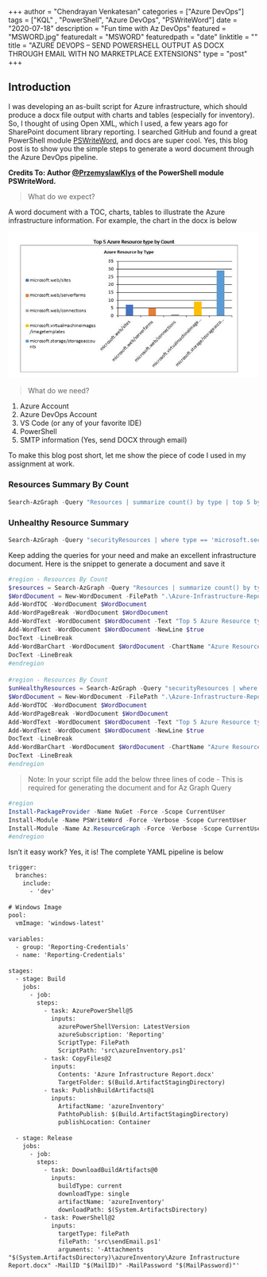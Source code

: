 +++
author = "Chendrayan Venkatesan"
categories = ["Azure DevOps"]
tags = ["KQL" , "PowerShell", "Azure DevOps", "PSWriteWord"]
date = "2020-07-18"
description = "Fun time with Az DevOps"
featured = "MSWORD.jpg"
featuredalt = "MSWORD"
featuredpath = "date"
linktitle = ""
title = "AZURE DEVOPS – SEND POWERSHELL OUTPUT AS DOCX THROUGH EMAIL WITH NO MARKETPLACE EXTENSIONS"
type = "post"
+++

## Introduction

I was developing an as-built script for Azure infrastructure, which should produce a docx file output with charts and tables (especially for inventory). So, I thought of using Open XML, which I used, a few years ago for SharePoint document library reporting. I searched GitHub and found a great PowerShell module [PSWriteWord](https://github.com/EvotecIT/PSWriteWord), and docs are super cool. Yes, this blog post is to show you the simple steps to generate a word document through the Azure DevOps pipeline.

**Credits To: Author [@PrzemyslawKlys](https://twitter.com/PrzemyslawKlys) of the PowerShell module PSWriteWord.**

> What do we expect? 

A word document with a TOC, charts, tables to illustrate the Azure infrastructure information. For example, the chart in the docx is below 

![image](img/2020/07/Resource-Top-05.jpg)

> What do we need?

1. Azure Account
2. Azure DevOps Account 
3. VS Code (or any of your favorite IDE)
4. PowerShell
5. SMTP information (Yes, send DOCX through email)

To make this blog post short, let me show the piece of code I used in my assignment at work. 

### Resources Summary By Count

```PowerShell
Search-AzGraph -Query "Resources | summarize count() by type | top 5 by type | project type, count_"
```

### Unhealthy Resource Summary 

```PowerShell
Search-AzGraph -Query "securityResources | where type == 'microsoft.security/assessments' and properties.status.code =~ 'Unhealthy' | summarize count() by resourceGroup | top 5 by resourceGroup | project resourceGroup , count_"
```

Keep adding the queries for your need and make an excellent infrastructure document. Here is the snippet to generate a document and save it

```PowerShell
#region - Resources By Count
$resources = Search-AzGraph -Query "Resources | summarize count() by type | top 5 by type"
$WordDocument = New-WordDocument -FilePath ".\Azure-Infrastructure-Report.docx"
Add-WordTOC -WordDocument $WordDocument
Add-WordPageBreak -WordDocument $WordDocument
Add-WordText -WordDocument $WordDocument -Text "Top 5 Azure Resource type by Count" -HeadingType Heading3 -Color Black -Alignment center
Add-WordText -WordDocument $WordDocument -NewLine $true
DocText -LineBreak 
Add-WordBarChart -WordDocument $WordDocument -ChartName "Azure Resources Count by Type" -Names $($resources.type) -Values $($resources.count_) -ChartLegendPosition Left -ChartLegendOverlay $false -BarDirection Column
DocText -LineBreak 
#endregion

#region - Resources By Count
$unHealthyResources = Search-AzGraph -Query "securityResources | where type == 'microsoft.security/assessments' and properties.status.code =~ 'Unhealthy' | summarize count() by resourceGroup | top 5 by resourceGroup | project resourceGroup , count_"
$WordDocument = New-WordDocument -FilePath ".\Azure-Infrastructure-Report.docx"
Add-WordTOC -WordDocument $WordDocument
Add-WordPageBreak -WordDocument $WordDocument
Add-WordText -WordDocument $WordDocument -Text "Top 5 Azure Resource type by Count" -HeadingType Heading3 -Color Black -Alignment center
Add-WordText -WordDocument $WordDocument -NewLine $true
DocText -LineBreak 
Add-WordBarChart -WordDocument $WordDocument -ChartName "Azure Resources Count by Type" -Names $($unHealthyResources.resourceGroup) -Values $($unHealthyResources.count_) -ChartLegendPosition Left -ChartLegendOverlay $false -BarDirection Column
DocText -LineBreak 
#endregion
```

> Note: In your script file add the below three lines of code - This is required for generating the document and for Az Graph Query

```PowerShell
#region
Install-PackageProvider -Name NuGet -Force -Scope CurrentUser
Install-Module -Name PSWriteWord -Force -Verbose -Scope CurrentUser
Install-Module -Name Az.ResourceGraph -Force -Verbose -Scope CurrentUser
#endregion
```

Isn’t it easy work?  Yes, it is! The complete YAML pipeline is below 

```YML
trigger:
  branches:
    include:
      - 'dev'

# Windows Image
pool:
  vmImage: 'windows-latest'

variables:
  - group: 'Reporting-Credentials'
  - name: 'Reporting-Credentials'
  
stages:
  - stage: Build
    jobs:
      - job: 
        steps:
          - task: AzurePowerShell@5
            inputs:
              azurePowerShellVersion: LatestVersion
              azureSubscription: 'Reporting'
              ScriptType: FilePath
              ScriptPath: 'src\azureInventory.ps1'
          - task: CopyFiles@2
            inputs:
              Contents: 'Azure Infrastructure Report.docx'
              TargetFolder: $(Build.ArtifactStagingDirectory)
          - task: PublishBuildArtifacts@1
            inputs:
              ArtifactName: 'azureInventory'
              PathtoPublish: $(Build.ArtifactStagingDirectory)
              publishLocation: Container

  - stage: Release
    jobs:
      - job: 
        steps:
          - task: DownloadBuildArtifacts@0
            inputs:
              buildType: current
              downloadType: single
              artifactName: 'azureInventory'
              downloadPath: $(System.ArtifactsDirectory)
          - task: PowerShell@2
            inputs:
              targetType: filePath
              filePath: 'src\sendEmail.ps1'
              arguments: '-Attachments "$(System.ArtifactsDirectory)\azureInventory\Azure Infrastructure Report.docx" -MailID "$(MailID)" -MailPassword "$(MailPassword)"'
```